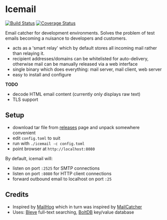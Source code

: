 # Icemail

[![Build Status](https://travis-ci.org/porjo/icemail.svg?branch=master)](https://travis-ci.org/porjo/icemail)
[![Coverage Status](https://coveralls.io/repos/github/porjo/icemail/badge.svg?branch=master)](https://coveralls.io/github/porjo/icemail?branch=master)

Email catcher for development environments. Solves the problem of test emails becoming a nuisance to developers and customers.

- acts as a 'smart relay' which by default stores all incoming mail rather than relaying it.
- recipient addresses/domains can be whitelisted for auto-delivery, otherwise mail can be manually released via a web interface
- single binary which does everything: mail server, mail client, web server
- easy to install and configure

**TODO**

- decode HTML email content (currently only displays raw text)
- TLS support

## Setup

- download tar file from [releases](https://github.com/porjo/icemail/releases) page and unpack somewhere convenient
- edit `config.toml` to suit
- run with `./icemail -c config.toml`
- point browser at `http://localhost:8080`

By default, icemail will:

- listen on port `:2525` for SMTP connections
- listen on port `:8080` for HTTP client connections
- forward outbound email to localhost on port `:25`

## Credits

- Inspired by [MailHog](https://github.com/mailhog/MailHog/) which in turn was inspired by [MailCatcher](http://mailcatcher.me/)
- Uses: [Bleve](http://www.blevesearch.com) full-text searching, [BoltDB](https://github.com/boltdb/bolt) key/value database

